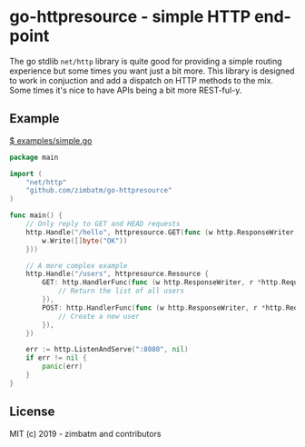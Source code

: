 # go-httpresource - simple HTTP end-point

The go stdlib `net/http` library is quite good for providing a simple routing
experience but some times you want just a bit more. This library is designed
to work in conjuction and add a dispatch on HTTP methods to the mix. Some
times it's nice to have APIs being a bit more REST-ful-y.

## Example

[$ examples/simple.go](examples/simple.go)

```go
package main

import (
	"net/http"
	"github.com/zimbatm/go-httpresource"
)

func main() {
	// Only reply to GET and HEAD requests 
	http.Handle("/hello", httpresource.GET(func (w http.ResponseWriter, r *http.Request) {
		w.Write([]byte("OK"))
	}))

	// A more complex example
	http.Handle("/users", httpresource.Resource {
		GET: http.HandlerFunc(func (w http.ResponseWriter, r *http.Request) {
			// Return the list of all users
		}),
		POST: http.HandlerFunc(func (w http.ResponseWriter, r *http.Request) {
			// Create a new user
		}),
	})

	err := http.ListenAndServe(":8080", nil)
	if err != nil {
		panic(err)
	}
}
```

## License

MIT (c) 2019 - zimbatm and contributors
